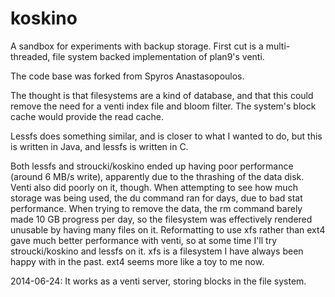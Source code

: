 koskino
=======

A sandbox for experiments with backup storage. First cut is a multi-threaded, file system backed implementation of plan9's venti.

The code base was forked from Spyros Anastasopoulos.

The thought is that filesystems are a kind of database, and that this
could remove the need for a venti index file and bloom filter. The
system's block cache would provide the read cache.

Lessfs does something similar, and is closer to what I wanted to do, but
this is written in Java, and lessfs is written in C.

Both lessfs and stroucki/koskino ended up having poor performance
(around 6 MB/s write), apparently due to the thrashing of the data
disk. Venti also did poorly on it, though. When attempting to see
how much storage was being used, the du command ran for days, due
to bad stat performance. When trying to remove the data, the rm command
barely made 10 GB progress per day, so the filesystem was effectively
rendered unusable by having many files on it. Reformatting to use
xfs rather than ext4 gave much better performance with venti, so
at some time I'll try stroucki/koskino and lessfs on it. xfs is a
filesystem I have always been happy with in the past. ext4 seems more
like a toy to me now.

2014-06-24: It works as a venti server, storing blocks in the file system.
